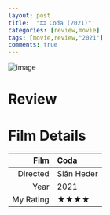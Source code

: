 ```yaml
---
layout: post
title:  "🎞️ Coda (2021)"
categories: [review,movie]
tags: [movie,review,"2021"]
comments: true
---
```


![image](https://a.ltrbxd.com/resized/film-poster/6/9/5/4/7/3/695473-coda-0-230-0-345-crop.jpg)

# Review



# Film Details
Film | Coda
--: | :--
Directed | Siân Heder
Year | 2021
My Rating | ★★★★